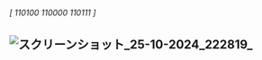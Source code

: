 ###### [ 110100 110000 110111 ] ######
## ![スクリーンショット_25-10-2024_222819_](https://github.com/user-attachments/assets/65831070-f425-45d9-a08c-9cf7fd5f4f4a) ##
